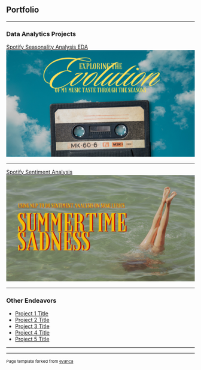 ## Portfolio

---

### Data Analytics Projects 

[Spotify Seasonality Analysis EDA](/sample_page)
<img src="images/seasons_eda.png?raw=true"/>

---
[Spotify Sentiment Analysis](/pdf/sample_presentation.pdf)
<img src="images/sentiment_analysis.png?raw=true"/>

---

### Other Endeavors

- [Project 1 Title](http://example.com/)
- [Project 2 Title](http://example.com/)
- [Project 3 Title](http://example.com/)
- [Project 4 Title](http://example.com/)
- [Project 5 Title](http://example.com/)

---




---
<p style="font-size:11px">Page template forked from <a href="https://github.com/evanca/quick-portfolio">evanca</a></p>
<!-- Remove above link if you don't want to attibute -->
